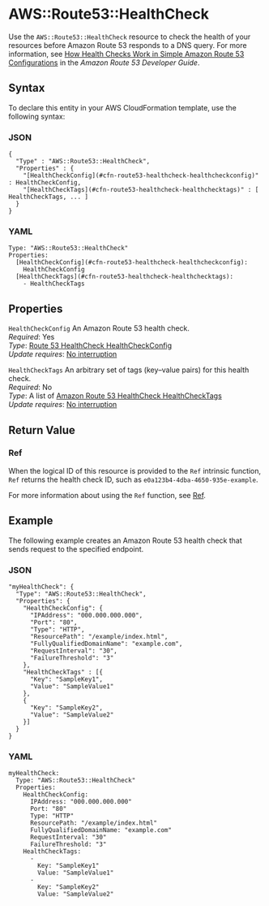 # AWS::Route53::HealthCheck<a name="aws-resource-route53-healthcheck"></a>

Use the `AWS::Route53::HealthCheck` resource to check the health of your resources before Amazon Route 53 responds to a DNS query\. For more information, see [How Health Checks Work in Simple Amazon Route 53 Configurations](https://docs.aws.amazon.com/Route53/latest/DeveloperGuide/dns-failover-simple-configs.html) in the *Amazon Route 53 Developer Guide*\.

## Syntax<a name="aws-resource-route53-healthcheck-syntax"></a>

To declare this entity in your AWS CloudFormation template, use the following syntax:

### JSON<a name="aws-resource-route53-healthcheck-syntax.json"></a>

```
{
  "Type" : "AWS::Route53::HealthCheck",
  "Properties" : {
    "[HealthCheckConfig](#cfn-route53-healthcheck-healthcheckconfig)" : HealthCheckConfig,
    "[HealthCheckTags](#cfn-route53-healthcheck-healthchecktags)" : [ HealthCheckTags, ... ]
  }
}
```

### YAML<a name="aws-resource-route53-healthcheck-syntax.yaml"></a>

```
Type: "AWS::Route53::HealthCheck"
Properties: 
  [HealthCheckConfig](#cfn-route53-healthcheck-healthcheckconfig):
    HealthCheckConfig
  [HealthCheckTags](#cfn-route53-healthcheck-healthchecktags):
    - HealthCheckTags
```

## Properties<a name="w4ab1c21c10d177c13b7"></a>

`HealthCheckConfig`  <a name="cfn-route53-healthcheck-healthcheckconfig"></a>
An Amazon Route 53 health check\.  
*Required*: Yes  
*Type*: [Route 53 HealthCheck HealthCheckConfig](aws-properties-route53-healthcheck-healthcheckconfig.md)  
*Update requires*: [No interruption](using-cfn-updating-stacks-update-behaviors.md#update-no-interrupt)

`HealthCheckTags`  <a name="cfn-route53-healthcheck-healthchecktags"></a>
An arbitrary set of tags \(key–value pairs\) for this health check\.  
*Required*: No  
*Type*: A list of [Amazon Route 53 HealthCheck HealthCheckTags](aws-properties-route53-healthcheck-healthchecktags.md)  
*Update requires*: [No interruption](using-cfn-updating-stacks-update-behaviors.md#update-no-interrupt)

## Return Value<a name="w4ab1c21c10d177c13b9"></a>

### Ref<a name="w4ab1c21c10d177c13b9b2"></a>

When the logical ID of this resource is provided to the `Ref` intrinsic function, `Ref` returns the health check ID, such as `e0a123b4-4dba-4650-935e-example`\.

For more information about using the `Ref` function, see [Ref](intrinsic-function-reference-ref.md)\.

## Example<a name="w4ab1c21c10d177c13c11"></a>

The following example creates an Amazon Route 53 health check that sends request to the specified endpoint\.

### JSON<a name="aws-resource-route53-healthcheck-example.json"></a>

```
"myHealthCheck": {
  "Type": "AWS::Route53::HealthCheck",
  "Properties": {
    "HealthCheckConfig": {
      "IPAddress": "000.000.000.000",
      "Port": "80",
      "Type": "HTTP",
      "ResourcePath": "/example/index.html",
      "FullyQualifiedDomainName": "example.com",
      "RequestInterval": "30",
      "FailureThreshold": "3"
    },
    "HealthCheckTags" : [{
      "Key": "SampleKey1",
      "Value": "SampleValue1"
    },
    {
      "Key": "SampleKey2",
      "Value": "SampleValue2"
    }]
  }
}
```

### YAML<a name="aws-resource-route53-healthcheck-example.yaml"></a>

```
myHealthCheck: 
  Type: "AWS::Route53::HealthCheck"
  Properties: 
    HealthCheckConfig: 
      IPAddress: "000.000.000.000"
      Port: "80"
      Type: "HTTP"
      ResourcePath: "/example/index.html"
      FullyQualifiedDomainName: "example.com"
      RequestInterval: "30"
      FailureThreshold: "3"
    HealthCheckTags: 
      - 
        Key: "SampleKey1"
        Value: "SampleValue1"
      - 
        Key: "SampleKey2"
        Value: "SampleValue2"
```